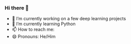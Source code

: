 ### Hi there 👋

- 🔭 I’m currently working on a few deep learning projects
- 🌱 I’m currently learning Python
- 📫 How to reach me: 
- 😄 Pronouns: He/Him
